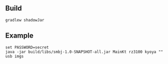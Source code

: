 ## Build
```shell
gradlew shadowJar
```

## Example
```shell
set PASSWORD=secret
java -jar build/libs/smbj-1.0-SNAPSHOT-all.jar MainKt rz3100 kyoya "" usb imgs
```